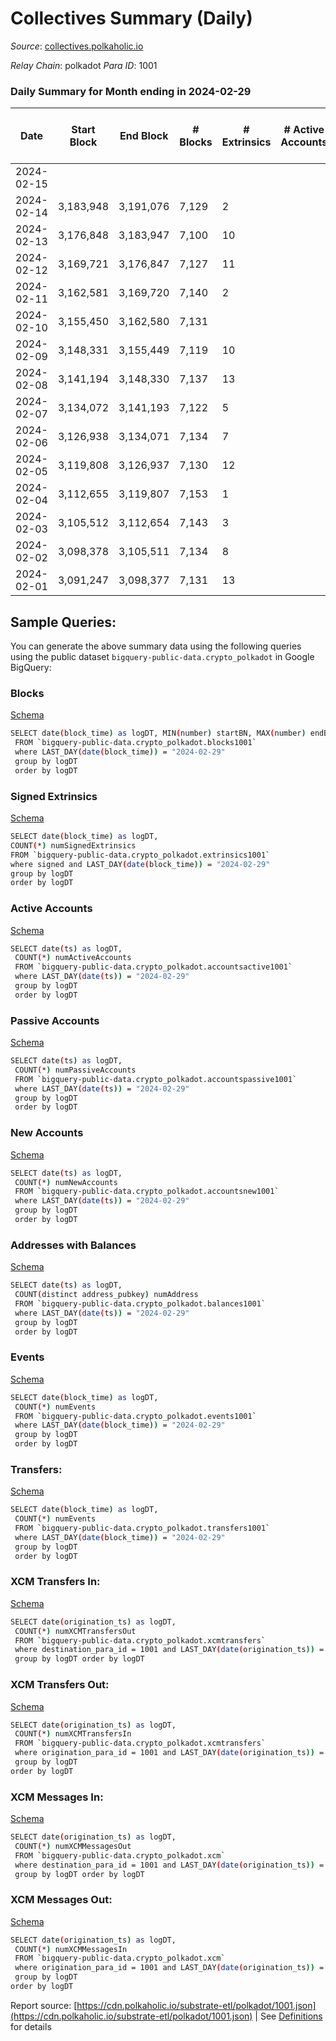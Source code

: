 # Collectives Summary (Daily)

_Source_: [collectives.polkaholic.io](https://collectives.polkaholic.io)

*Relay Chain*: polkadot
*Para ID*: 1001



### Daily Summary for Month ending in 2024-02-29


| Date    | Start Block | End Block | # Blocks | # Extrinsics | # Active Accounts | # Passive Accounts | # New Accounts | # Addresses | # Events  | # Transfers ($USD) | # XCM Transfers In ($USD) | # XCM Transfers Out ($USD) | # XCM In | # XCM Out | Issues |
|---------|-------------|-----------|----------|--------------|-------------------|--------------------|----------------|-------------|-----------|--------------------|---------------------------|----------------------------|----------|-----------|--------|
| 2024-02-15 |  |  |  |  |  |  |  |  |  |   |   |   |  |  |  |
| 2024-02-14 | 3,183,948 | 3,191,076 | 7,129 | 2 |  |  |  | 87 | 14,289 |   |   |   |  |  |  |
| 2024-02-13 | 3,176,848 | 3,183,947 | 7,100 | 10 |  |  |  | 87 | 14,235 |   |   |   |  |  |  |
| 2024-02-12 | 3,169,721 | 3,176,847 | 7,127 | 11 |  |  |  | 87 | 14,363 | 26  |   |   |  |  |  |
| 2024-02-11 | 3,162,581 | 3,169,720 | 7,140 | 2 |  |  |  | 86 | 14,328 |   |   |   |  |  |  |
| 2024-02-10 | 3,155,450 | 3,162,580 | 7,131 |  |  |  |  | 86 | 14,265 |   |   |   |  |  |  |
| 2024-02-09 | 3,148,331 | 3,155,449 | 7,119 | 10 |  |  |  | 86 | 14,302 |   |   |   |  |  |  |
| 2024-02-08 | 3,141,194 | 3,148,330 | 7,137 | 13 |  |  |  | 86 | 14,316 |   |   |   |  |  |  |
| 2024-02-07 | 3,134,072 | 3,141,193 | 7,122 | 5 |  |  |  | 86 | 14,260 |   |   |   |  |  |  |
| 2024-02-06 | 3,126,938 | 3,134,071 | 7,134 | 7 |  |  |  | 87 | 14,337 | 26  |   |   |  |  |  |
| 2024-02-05 | 3,119,808 | 3,126,937 | 7,130 | 12 |  |  |  | 86 | 14,429 | 26  | 1 ($13.50) |   |  |  |  |
| 2024-02-04 | 3,112,655 | 3,119,807 | 7,153 | 1 |  |  |  | 85 | 14,313 |   |   |   |  |  |  |
| 2024-02-03 | 3,105,512 | 3,112,654 | 7,143 | 3 |  |  |  | 85 | 14,302 |   |   |   |  |  |  |
| 2024-02-02 | 3,098,378 | 3,105,511 | 7,134 | 8 |  |  |  | 85 | 14,302 |   |   |   |  |  |  |
| 2024-02-01 | 3,091,247 | 3,098,377 | 7,131 | 13 |  |  |  | 85 | 14,328 |   |   |   |  |  |  |

## Sample Queries:
You can generate the above summary data using the following queries using the public dataset `bigquery-public-data.crypto_polkadot` in Google BigQuery:


### Blocks 

[Schema](https://github.com/colorfulnotion/substrate-etl/blob/main/schema/blocks.json)

```bash
SELECT date(block_time) as logDT, MIN(number) startBN, MAX(number) endBN, COUNT(*) numBlocks 
 FROM `bigquery-public-data.crypto_polkadot.blocks1001`  
 where LAST_DAY(date(block_time)) = "2024-02-29" 
 group by logDT 
 order by logDT
```

### Signed Extrinsics 

[Schema](https://github.com/colorfulnotion/substrate-etl/blob/main/schema/extrinsics.json)

```bash
SELECT date(block_time) as logDT, 
COUNT(*) numSignedExtrinsics 
FROM `bigquery-public-data.crypto_polkadot.extrinsics1001`  
where signed and LAST_DAY(date(block_time)) = "2024-02-29" 
group by logDT 
order by logDT
```

### Active Accounts 

[Schema](https://github.com/colorfulnotion/substrate-etl/blob/main/schema/accountsactive.json)

```bash
SELECT date(ts) as logDT, 
 COUNT(*) numActiveAccounts 
 FROM `bigquery-public-data.crypto_polkadot.accountsactive1001` 
 where LAST_DAY(date(ts)) = "2024-02-29" 
 group by logDT 
 order by logDT
```

### Passive Accounts 

[Schema](https://github.com/colorfulnotion/substrate-etl/blob/main/schema/accountspassive.json)

```bash
SELECT date(ts) as logDT, 
 COUNT(*) numPassiveAccounts 
 FROM `bigquery-public-data.crypto_polkadot.accountspassive1001` 
 where LAST_DAY(date(ts)) = "2024-02-29" 
 group by logDT 
 order by logDT
```

### New Accounts 

[Schema](https://github.com/colorfulnotion/substrate-etl/blob/main/schema/accountsnew.json)

```bash
SELECT date(ts) as logDT, 
 COUNT(*) numNewAccounts 
 FROM `bigquery-public-data.crypto_polkadot.accountsnew1001` 
 where LAST_DAY(date(ts)) = "2024-02-29" 
 group by logDT
 order by logDT
```

### Addresses with Balances 

[Schema](https://github.com/colorfulnotion/substrate-etl/blob/main/schema/balances.json)

```bash
SELECT date(ts) as logDT,
 COUNT(distinct address_pubkey) numAddress 
 FROM `bigquery-public-data.crypto_polkadot.balances1001` 
 where LAST_DAY(date(ts)) = "2024-02-29" 
 group by logDT 
 order by logDT
```

### Events 

[Schema](https://github.com/colorfulnotion/substrate-etl/blob/main/schema/events.json)

```bash
SELECT date(block_time) as logDT, 
 COUNT(*) numEvents 
 FROM `bigquery-public-data.crypto_polkadot.events1001` 
 where LAST_DAY(date(block_time)) = "2024-02-29" 
 group by logDT 
 order by logDT
```

### Transfers:

[Schema](https://github.com/colorfulnotion/substrate-etl/blob/main/schema/transfers.json)

```bash
SELECT date(block_time) as logDT, 
 COUNT(*) numEvents 
 FROM `bigquery-public-data.crypto_polkadot.transfers1001` 
 where LAST_DAY(date(block_time)) = "2024-02-29" 
 group by logDT 
 order by logDT
```

### XCM Transfers In: 

[Schema](https://github.com/colorfulnotion/substrate-etl/blob/main/schema/xcmtransfers.json)

```bash
SELECT date(origination_ts) as logDT, 
 COUNT(*) numXCMTransfersOut 
 FROM `bigquery-public-data.crypto_polkadot.xcmtransfers` 
 where destination_para_id = 1001 and LAST_DAY(date(origination_ts)) = "2024-02-29" 
 group by logDT order by logDT
```

### XCM Transfers Out: 

[Schema](https://github.com/colorfulnotion/substrate-etl/blob/main/schema/xcmtransfers.json)

```bash
SELECT date(origination_ts) as logDT, 
 COUNT(*) numXCMTransfersIn 
 FROM `bigquery-public-data.crypto_polkadot.xcmtransfers` 
 where origination_para_id = 1001 and LAST_DAY(date(origination_ts)) = "2024-02-29" 
 group by logDT 
order by logDT
```

### XCM Messages In: 

[Schema](https://github.com/colorfulnotion/substrate-etl/blob/main/schema/xcm.json)

```bash
SELECT date(origination_ts) as logDT, 
 COUNT(*) numXCMMessagesOut 
 FROM `bigquery-public-data.crypto_polkadot.xcm` 
 where destination_para_id = 1001 and LAST_DAY(date(origination_ts)) = "2024-02-29" 
 group by logDT order by logDT
```

### XCM Messages Out: 

[Schema](https://github.com/colorfulnotion/substrate-etl/blob/main/schema/xcm.json)

```bash
SELECT date(origination_ts) as logDT, 
 COUNT(*) numXCMMessagesIn 
 FROM `bigquery-public-data.crypto_polkadot.xcm` 
 where origination_para_id = 1001 and LAST_DAY(date(origination_ts)) = "2024-02-29" 
 group by logDT 
order by logDT
```


Report source: [https://cdn.polkaholic.io/substrate-etl/polkadot/1001.json](https://cdn.polkaholic.io/substrate-etl/polkadot/1001.json) | See [Definitions](/DEFINITIONS.md) for details

